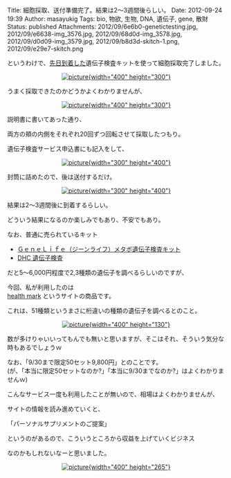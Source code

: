 Title: 細胞採取、送付準備完了。結果は2〜3週間後らしい。
Date: 2012-09-24 19:39
Author: masayukig
Tags: bio, 物欲, 生物, DNA, 遺伝子, gene, 散財
Status: published
Attachments: 2012/09/6e6b0-genetictesting.jpg, 2012/09/e6638-img_3576.jpg, 2012/09/68d0d-img_3578.jpg, 2012/09/d0d09-img_3579.jpg, 2012/09/b8d3d-skitch-1.png, 2012/09/e29e7-skitch.png

というわけで、[先日到着した](http://br.0r2.info/2012/09/part-1.html)遺伝子検査キットを使って細胞採取完了しました。

<div class="separator" style="clear:both;text-align:center;">

[![picture](https://masayukig.files.wordpress.com/2012/09/6e6b0-genetictesting.jpg?w=300){width="400"
height="300"}](https://masayukig.files.wordpress.com/2012/09/6e6b0-genetictesting.jpg)

</div>

うまく採取できたのかどうかよくわかりませんが、

<div class="separator" style="clear:both;text-align:center;">

[![picture](https://masayukig.files.wordpress.com/2012/09/e6638-img_3576.jpg?w=300){width="400"
height="300"}](https://masayukig.files.wordpress.com/2012/09/e6638-img_3576.jpg)

</div>

<div>

説明書に書いてあった通り、

</div>

両方の頬の内側をそれぞれ20回ずつ回転させて採取したつもり。

遺伝子検査サービス申込書にも記入をして、

<div class="separator" style="clear:both;text-align:center;">

[![picture](https://masayukig.files.wordpress.com/2012/09/68d0d-img_3578.jpg?w=225){width="300"
height="400"}](https://masayukig.files.wordpress.com/2012/09/68d0d-img_3578.jpg)

</div>

封筒に詰めたので、後は送付するだけ。

<div class="separator" style="clear:both;text-align:center;">

[![picture](https://masayukig.files.wordpress.com/2012/09/d0d09-img_3579.jpg?w=225){width="300"
height="400"}](https://masayukig.files.wordpress.com/2012/09/d0d09-img_3579.jpg)

</div>

結果は2〜3週間後に到着するらしい。

どういう結果になるのか楽しみでもあり、不安でもあり。

なお、普通に売られているキット

-   [ＧｅｎｅＬｉｆｅ（ジーンライフ）メタボ遺伝子検査キット](http://genelife.jp/about/lp_metabo.html)
-   [DHC 遺伝子検査](http://www.dhc.co.jp/goods/catop14.jsp)

だと5〜6,000円程度で2,3種類の遺伝子を調べるらしいのですが、

今回、私が利用したのは  
[health mark](http://health-mark.jp/) というサイトの商品です。

これは、51種類というまさに桁違いの種類の遺伝子を調べるとのこと。

<div class="separator" style="clear:both;text-align:center;">

</div>

<div class="separator" style="clear:both;text-align:center;">

[![picture](https://masayukig.files.wordpress.com/2012/09/b8d3d-skitch-1.png?w=300){width="400"
height="130"}](https://masayukig.files.wordpress.com/2012/09/b8d3d-skitch-1.png)

</div>

数が多けりゃいいってもんでも無いと思いますが、そこはそれ、そういう気分な  
時もあるでしょうｗ

なお、「9/30まで限定50セット9,800円」とのことです。  
(が、「本当に限定50セットなのか?」「本当に9/30までなのか?」はよくわかりませんｗ)

<div>

</div>

<div>

こんなサービス一度も利用したことが無いので、相場はよくわかりませんが、

</div>

<div>

サイトの情報を読み進めていくと、

</div>

<div>

「パーソナルサプリメントのご提案」

</div>

<div class="separator" style="clear:both;text-align:center;">

</div>

<div>

というのがあるので、こういうところから収益を上げていくビジネス

</div>

<div>

なのかもしれないなーと思いました。

</div>

<div>

<div class="separator" style="clear:both;text-align:center;">

[![picture](https://masayukig.files.wordpress.com/2012/09/e29e7-skitch.png?w=300){width="400"
height="265"}](https://masayukig.files.wordpress.com/2012/09/e29e7-skitch.png)

</div>

</div>
